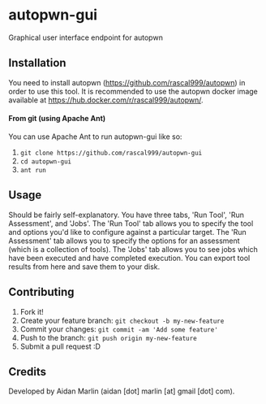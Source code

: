 # autopwn-gui

Graphical user interface endpoint for autopwn

## Installation

You need to install autopwn (https://github.com/rascal999/autopwn) in order to
use this tool. It is recommended to use the autopwn docker image available at
https://hub.docker.com/r/rascal999/autopwn/.

#### From git (using Apache Ant)

You can use Apache Ant to run autopwn-gui like so:

1. ``git clone https://github.com/rascal999/autopwn-gui``
2. ``cd autopwn-gui``
3. ``ant run``

## Usage

Should be fairly self-explanatory. You have three tabs, 'Run Tool',
'Run Assessment', and 'Jobs'. The 'Run Tool' tab allows you to specify
the tool and options you'd like to configure against a particular target.
The 'Run Assessment' tab allows you to specify the options for an
assessment (which is a collection of tools). The 'Jobs' tab allows you to
see jobs which have been executed and have completed execution. You can
export tool results from here and save them to your disk.

## Contributing

1. Fork it!
2. Create your feature branch: `git checkout -b my-new-feature`
3. Commit your changes: `git commit -am 'Add some feature'`
4. Push to the branch: `git push origin my-new-feature`
5. Submit a pull request :D

## Credits

Developed by Aidan Marlin (aidan [dot] marlin [at] gmail [dot] com).
